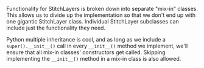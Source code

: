 Functionality for StitchLayers is broken down into separate "mix-in" classes.
This allows us to divide up the implementation so that we don't end up with
one gigantic StitchLayer class.  Individual StitchLayer subclasses can include
just the functionality they need.

Python multiple inheritance is cool, and as long as we include a `super().__init__()`
call in every `__init__()` method we implement, we'll ensure that all mix-in
classes' constructors get called.  Skipping implementing the `__init__()` method in a
mix-in class is also allowed.
